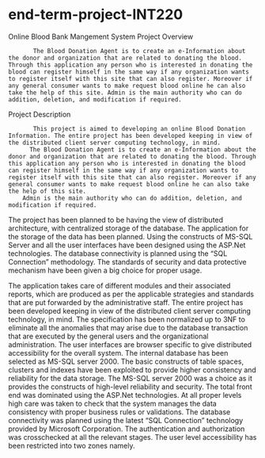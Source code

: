 # end-term-project-INT220
Online Blood Bank Mangement System
Project Overview 

           The Blood Donation Agent is to create an e-Information about the donor and organization that are related to donating the blood. Through this application any person who is interested in donating the blood can register himself in the same way if any organization wants to register itself with this site that can also register. Moreover if any general consumer wants to make request blood online he can also take the help of this site. Admin is the main authority who can do addition, deletion, and modification if required.

 Project Description 

           This project is aimed to developing an online Blood Donation Information. The entire project has been developed keeping in view of the distributed client server computing technology, in mind. 
          The Blood Donation Agent is to create an e-Information about the donor and organization that are related to donating the blood. Through this application any person who is interested in donating the blood can register himself in the same way if any organization wants to register itself with this site that can also register. Moreover if any general consumer wants to make request blood online he can also take the help of this site. 
        Admin is the main authority who can do addition, deletion, and modification if required.
The project has been planned to be having the view of distributed architecture, with centralized storage of the database. The application for the storage of the data has been planned. Using the constructs of MS-SQL Server and all the user interfaces have been designed using the ASP.Net technologies. 
The database connectivity is planned using the “SQL Connection” methodology. The standards of security and data protective mechanism have been given a big choice for proper usage. 


The application takes care of different modules and their associated reports, which are produced as per the applicable strategies and standards that are put forwarded by the administrative staff.
The entire project has been developed  keeping  in view of the distributed client server computing technology, in mind. The specification has been normalized up to 3NF to eliminate all the anomalies that may arise due to the database transaction that are executed by the general users and the organizational administration. The user interfaces are browser specific to give distributed accessibility for the overall system. The internal database has been selected as MS-SQL server 2000.
The basic constructs of table spaces, clusters and indexes have been exploited to provide higher consistency and reliability for the data storage. The MS-SQL server 2000 was a choice as it provides the constructs of high-level reliability and security. The total front end was dominated using the ASP.Net technologies. At all proper levels high care was taken to check that the system manages the data consistency with proper business rules or validations.
 The database connectivity was planned using the latest “SQL Connection” technology provided by Microsoft Corporation. The authentication and authorization was crosschecked at all the relevant stages. The user level accessibility has been restricted into two zones namely. 
